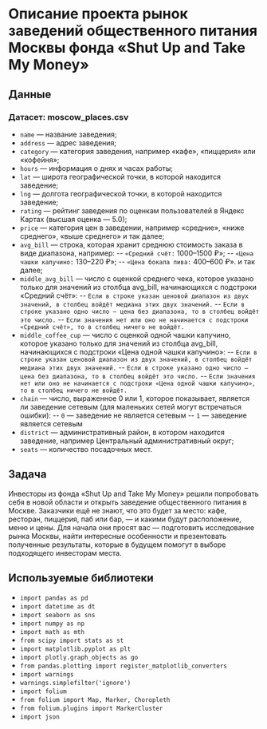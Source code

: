 # Описание проекта рынок заведений общественного питания Москвы фонда «Shut Up and Take My Money»

## Данные
### Датасет: moscow_places.csv
- `name` — название заведения;
- `address` — адрес заведения;
- `category` — категория заведения, например «кафе», «пиццерия» или «кофейня»;
- `hours` — информация о днях и часах работы;
- `lat` — широта географической точки, в которой находится заведение;
- `lng` — долгота географической точки, в которой находится заведение;
- `rating` — рейтинг заведения по оценкам пользователей в Яндекс Картах (высшая оценка — 5.0);
- `price` — категория цен в заведении, например «средние», «ниже среднего», «выше среднего» и так далее;
- `avg_bill` — строка, которая хранит среднюю стоимость заказа в виде диапазона, например:
-- `«Средний счёт:` 1000–1500 ₽»;
-- `«Цена чашки капучино:` 130–220 ₽»;
-- `«Цена бокала пива:` 400–600 ₽». и так далее;
- `middle_avg_bill` — число с оценкой среднего чека, которое указано только для значений из столбца avg_bill, начинающихся с подстроки «Средний счёт»:
-- `Если в строке указан ценовой диапазон из двух значений, в столбец войдёт медиана этих двух значений.`
-- `Если в строке указано одно число — цена без диапазона, то в столбец войдёт это число.`
-- `Если значения нет или оно не начинается с подстроки «Средний счёт», то в столбец ничего не войдёт.`
- `middle_coffee_cup` — число с оценкой одной чашки капучино, которое указано только для значений из столбца avg_bill, начинающихся с подстроки «Цена одной чашки капучино»:
-- `Если в строке указан ценовой диапазон из двух значений, в столбец войдёт медиана этих двух значений.`
-- `Если в строке указано одно число — цена без диапазона, то в столбец войдёт это число.`
-- `Если значения нет или оно не начинается с подстроки «Цена одной чашки капучино», то в столбец ничего не войдёт.`
- `chain` — число, выраженное 0 или 1, которое показывает, является ли заведение сетевым (для маленьких сетей могут встречаться ошибки):
-- `0` — заведение не является сетевым
-- `1` — заведение является сетевым
- `district` — административный район, в котором находится заведение, например Центральный административный округ;
- `seats` — количество посадочных мест.


## Задача
Инвесторы из фонда «Shut Up and Take My Money» решили попробовать себя в новой области и открыть заведение общественного питания в Москве. Заказчики ещё не знают, что это будет за место: кафе, ресторан, пиццерия, паб или бар, — и какими будут расположение, меню и цены.
Для начала они просят вас — подготовить исследование рынка Москвы, найти интересные особенности и презентовать полученные результаты, которые в будущем помогут в выборе подходящего инвесторам места.

## Используемые библиотеки
- `import pandas as pd`
- `import datetime as dt`
- `import seaborn as sns`
- `import numpy as np`
- `import math as mth`
- `from scipy import stats as st`
- `import matplotlib.pyplot as plt`
- `import plotly.graph_objects as go`
- `from pandas.plotting import register_matplotlib_converters`
- `import warnings`
- `warnings.simplefilter('ignore')`
- `import folium`
- `from folium import Map, Marker, Choropleth`
- `from folium.plugins import MarkerCluster`
- `import json`
